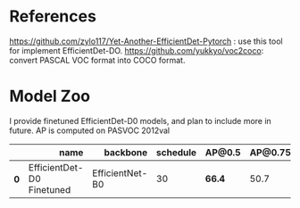 # References
https://github.com/zylo117/Yet-Another-EfficientDet-Pytorch : use this tool for implement EfficientDet-DO.
https://github.com/yukkyo/voc2coco: convert PASCAL VOC format into COCO format.

# Model Zoo

I provide finetuned EfficientDet-D0 models, and plan to include more in future. AP is computed on PASVOC 2012val

<table>
  <thead>
    <tr style="text-align: right;">
      <th></th>
      <th>name</th>
      <th>backbone</th>
      <th>schedule</th>
      <th>AP@0.5</th>
      <th>AP@0.75</th>
      <th>AP@0.5:0.95</th>
      <th>AP@small</th>
      <th>AP@medium</th>
      <th>AP@large</th>
      <th>url</th>
      <th>size</th>
    </tr>
  </thead>
  <tbody>
    <tr>
      <th>0</th>
      <td>EfficientDet-D0 Finetuned</td>
      <td>EfficientNet-B0</td>
      <td>30</td>
      <td><b>66.4<b></td>
      <td>50.7</td>
      <td>46.5</td>
      <td>11.5</td>
      <td>32.8</td>
      <td>55.8</td>
      <td><a href="https://drive.google.com/drive/folders/1lM-eje22vDFINddRLqJMKipC2ALVs77H">checkpoint</a>&nbsp;
      <td> 15 MB</td>
    </tr>
  </tbody>
</table>
